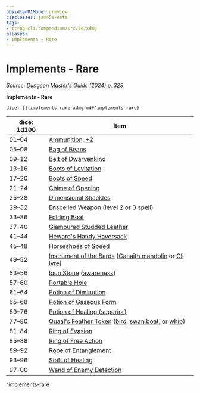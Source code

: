 ```yaml
---
obsidianUIMode: preview
cssclasses: json5e-note
tags:
- ttrpg-cli/compendium/src/5e/xdmg
aliases:
- Implements - Rare
---
```

# Implements - Rare
*Source: Dungeon Master's Guide (2024) p. 329* 

**Implements - Rare**

`dice: [](implements-rare-xdmg.md#^implements-rare)`

| dice: 1d100 | Item |
|-------------|------|
| 01–04 | [Ammunition, +2](Інструменти%20ДМ/CLI/items/2-ammunition-xdmg.md) |
| 05–08 | [Bag of Beans](Інструменти%20ДМ/CLI/items/bag-of-beans-xdmg.md) |
| 09–12 | [Belt of Dwarvenkind](Інструменти%20ДМ/CLI/items/belt-of-dwarvenkind-xdmg.md) |
| 13–16 | [Boots of Levitation](Інструменти%20ДМ/CLI/items/boots-of-levitation-xdmg.md) |
| 17–20 | [Boots of Speed](Інструменти%20ДМ/CLI/items/boots-of-speed-xdmg.md) |
| 21–24 | [Chime of Opening](Інструменти%20ДМ/CLI/items/chime-of-opening-xdmg.md) |
| 25–28 | [Dimensional Shackles](Інструменти%20ДМ/CLI/items/dimensional-shackles-xdmg.md) |
| 29–32 | [Enspelled Weapon](Інструменти%20ДМ/CLI/items/enspelled-weapon-xdmg.md) (level 2 or 3 spell) |
| 33–36 | [Folding Boat](Інструменти%20ДМ/CLI/items/folding-boat-xdmg.md) |
| 37–40 | [Glamoured Studded Leather](Інструменти%20ДМ/CLI/items/glamoured-studded-leather-xdmg.md) |
| 41–44 | [Heward's Handy Haversack](Інструменти%20ДМ/CLI/items/hewards-handy-haversack-xdmg.md) |
| 45–48 | [Horseshoes of Speed](Інструменти%20ДМ/CLI/items/horseshoes-of-speed-xdmg.md) |
| 49–52 | [Instrument of the Bards](Інструменти%20ДМ/CLI/items/instrument-of-the-bards-xdmg.md) ([Canaith mandolin](Інструменти%20ДМ/CLI/items/instrument-of-the-bards-canaith-mandolin-xdmg.md) or [Cli lyre](Інструменти%20ДМ/CLI/items/instrument-of-the-bards-cli-lyre-xdmg.md)) |
| 53–56 | [Ioun Stone](Інструменти%20ДМ/CLI/items/ioun-stone-xdmg.md) ([awareness](Інструменти%20ДМ/CLI/items/ioun-stone-awareness-xdmg.md)) |
| 57–60 | [Portable Hole](Інструменти%20ДМ/CLI/items/portable-hole-xdmg.md) |
| 61–64 | [Potion of Diminution](Інструменти%20ДМ/CLI/items/potion-of-diminution-xdmg.md) |
| 65–68 | [Potion of Gaseous Form](Інструменти%20ДМ/CLI/items/potion-of-gaseous-form-xdmg.md) |
| 69–76 | [Potion of Healing (superior)](Інструменти%20ДМ/CLI/items/potion-of-superior-healing-xdmg.md) |
| 77–80 | [Quaal's Feather Token](Інструменти%20ДМ/CLI/items/quaals-feather-token-xdmg.md) ([bird](Інструменти%20ДМ/CLI/items/quaals-feather-token-bird-xdmg.md), [swan boat](Інструменти%20ДМ/CLI/items/quaals-feather-token-swan-boat-xdmg.md), or [whip](Інструменти%20ДМ/CLI/items/quaals-feather-token-whip-xdmg.md)) |
| 81–84 | [Ring of Evasion](Інструменти%20ДМ/CLI/items/ring-of-evasion-xdmg.md) |
| 85–88 | [Ring of Free Action](Інструменти%20ДМ/CLI/items/ring-of-free-action-xdmg.md) |
| 89–92 | [Rope of Entanglement](Інструменти%20ДМ/CLI/items/rope-of-entanglement-xdmg.md) |
| 93–96 | [Staff of Healing](Інструменти%20ДМ/CLI/items/staff-of-healing-xdmg.md) |
| 97–00 | [Wand of Enemy Detection](Інструменти%20ДМ/CLI/items/wand-of-enemy-detection-xdmg.md) |
^implements-rare